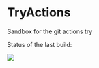# TryActions
Sandbox for the git actions try

Status of the last build:<br>

<img src="https://github.com/kmvunion/TryActions/workflows/NetBase/badge.svg?branch=master"><br>
